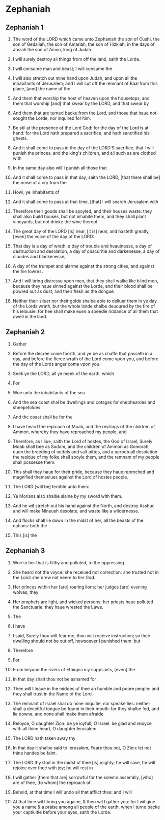 # Zephaniah

## Zephaniah 1

1. The word of the LORD which came unto Zephaniah the son of Cushi, the son of Gedaliah, the son of Amariah, the son of Hizkiah, in the days of Josiah the son of Amon, king of Judah. 

2. I will surely destroy all things from off the land, saith the Lorde.

3. I will consume man and beast; I will consume the 

4. I will also stretch out mine hand upon Judah, and upon all the inhabitants of Jerusalem; and I will cut off the remnant of Baal from this place, [and] the name of the 

5. And them that worship the host of heaven upon the housetops; and them that worship [and] that swear by the LORD, and that swear by 

6. And them that are turned backe from the Lord, and those that haue not sought the Lorde, nor inquired for him.

7. Be stil at the presence of the Lord God: for the day of the Lord is at hand: for the Lord hath prepared a sacrifice, and hath sanctified his ghests.

8. And it shall come to pass in the day of the LORD'S sacrifice, that I will punish the princes, and the king's children, and all such as are clothed with 

9. In the same day also will I punish all those that 

10. And it shall come to pass in that day, saith the LORD, [that there shall be] the noise of a cry from the 

11. Howl, ye inhabitants of 

12. And it shall come to pass at that time, [that] I will search Jerusalem with 

13. Therefore their goods shall be spoyled, and their houses waste: they shall also build houses, but not inhabite them, and they shall plant vineyards, but not drinke the wine thereof.

14. The great day of the LORD [is] near, [it is] near, and hasteth greatly, [even] the voice of the day of the LORD: 

15. That day is a day of wrath, a day of trouble and heauinesse, a day of destruction and desolation, a day of obscuritie and darkenesse, a day of cloudes and blackenesse,

16. A day of the trumpet and alarme against the strong cities, and against the hie towres.

17. And I will bring distresse vpon men, that they shall walke like blind men, because they haue sinned against the Lorde, and their blood shall be powred out as dust, and their flesh as the dongue.

18. Neither their siluer nor their golde shalbe able to deliuer them in ye day of the Lords wrath, but the whole lande shalbe deuoured by the fire of his ielousie: for hee shall make euen a speedie riddance of all them that dwell in the land.

## Zephaniah 2

1. Gather 

2. Before the decree come foorth, and ye be as chaffe that passeth in a day, and before the fierce wrath of the Lord come vpon you, and before the day of the Lords anger come vpon you.

3. Seek ye the LORD, all ye meek of the earth, which 

4. For 

5. Woe unto the inhabitants of the sea 

6. And the sea coast shal be dwellings and cotages for shepheardes and sheepefoldes.

7. And the coast shall be for the 

8. I have heard the reproach of Moab, and the revilings of the children of Ammon, whereby they have reproached my people, and 

9. Therefore, as I liue, saith the Lord of hostes, the God of Israel, Surely Moab shall bee as Sodom, and the children of Ammon as Gomorah, euen the breeding of nettels and salt pittes, and a perpetuall desolation: the residue of my folke shall spoyle them, and the remnant of my people shall possesse them.

10. This shall they haue for their pride, because they haue reproched and magnified themselues against the Lord of hostes people.

11. The LORD [will be] terrible unto them: 

12. Ye Morians also shalbe slaine by my sword with them.

13. And he wil stretch out his hand against the North, and destroy Asshur, and will make Nineueh desolate, and waste like a wildernesse.

14. And flocks shall lie down in the midst of her, all the beasts of the nations: both the 

15. This [is] the 

## Zephaniah 3

1. Woe to her that is filthy and polluted, to the oppressing 

2. She heard not the voyce: she receiued not correction: she trusted not in the Lord: she drew not neere to her God.

3. Her princes within her [are] roaring lions; her judges [are] evening wolves; they 

4. Her prophets are light, and wicked persons: her priests haue polluted the Sanctuarie: they haue wrested the Lawe.

5. The 

6. I have 

7. I said, Surely thou wilt fear me, thou wilt receive instruction; so their dwelling should not be cut off, howsoever I punished them: but 

8. Therefore 

9. For 

10. From beyond the rivers of Ethiopia my suppliants, [even] the 

11. In that day shalt thou not be ashamed for 

12. Then will I leaue in the middes of thee an humble and poore people: and they shall trust in the Name of the Lord.

13. The remnant of Israel shal do none iniquitie, nor speake lies: neither shall a deceitful tongue be found in their mouth: for they shalbe fed, and lie downe, and none shall make them afraide.

14. Reioyce, O daughter Zion: be ye ioyfull, O Israel: be glad and reioyce with all thine heart, O daughter Ierusalem.

15. The LORD hath taken away thy 

16. In that day it shalbe said to Ierusalem, Feare thou not, O Zion: let not thine handes be faint.

17. The LORD thy God in the midst of thee [is] mighty; he will save, he will rejoice over thee with joy; he will rest in 

18. I will gather [them that are] sorrowful for the solemn assembly, [who] are of thee, [to whom] the reproach of 

19. Behold, at that time I will undo all that afflict thee: and I will 

20. At that time wil I bring you againe, & then wil I gather you: for I wil giue you a name & a praise among all people of the earth, when I turne backe your captiuitie before your eyes, saith the Lorde.

